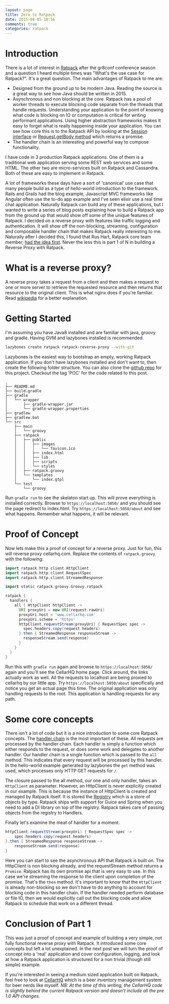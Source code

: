 ```yaml
---
layout: page
title: Zero to Ratpack
date: 2015-08-05 10:56
comments: true
categories: ratpack
---
```

# Introduction

There is a lot of interest in [Ratpack](https://ratpack.io/) after the gr8conf conference season and a question I heard multiple times was "What's the use case for Ratpack?". It's a great question. The main advantages of Ratpack to me are:

* Designed from the ground up to be modern Java. Reading the source is a great way to see how Java should be written in 2015. 
* Asynchronous and non blocking at the core. Ratpack has a pool of worker threads to execute blocking code separate from the threads that handle requests. Understanding your application to the point of knowing what code is blocking on IO or computation is critical for writing performant applications. Using higher abstraction frameworks makes it easy to forget what is really happening inside your application. You can see how core this is to the Ratpack API by looking at the [Session interface](https://ratpack.io/manual/current/api/index.html) or [Request.getBody method](https://ratpack.io/manual/current/api/index.html) which returns a promise.
* The handler chain is an interesting and powerful way to compose functionality.

I have code in 3 production Ratpack applications. One of them is a traditional web application serving some REST web services and some HTML. The other two are micro-services built on Ratpack and Cassandra. Both of these are easy to implement in Ratpack.

A lot of frameworks these days have a sort of 'canonical' use case that many people build as a type of hello-world introduction to the framework. Rails and Grails had the blog example, Javascript MVC frameworks like Angular often use the to-do app example and I've seen elixir use a real time chat application. Naturally Ratpack can build any of these applications, but I wanted to write a series of blog posts explaining how to build a Ratpack app from the ground up that would show off some of the unique features of Ratpack. I decided on a reverse proxy with features like traffic logging and authentication. It will show off the non-blocking, streaming, configuration and composable handler chain that makes Ratpack really interesting to me. Naturally after I decided this, I found that Rus Hart, Ratpack core team member, [had the idea first](https://gist.github.com/rhart/eb1b701f348a155f2dad). Never the less this is part 1 of N in building a Reverse Proxy with Ratpack. 

# What is a reverse proxy?

A reverse proxy takes a request from a client and then makes a request to one or more server to retrieve the requested resource and then returns that resource to the original client. This is what nginx does if you're familiar. Read [wikipedia](https://en.wikipedia.org/wiki/Reverse_proxy) for a better explanation. 

# Getting Started

I'm assuming you have Java8 installed and are familiar with java, groovy and gradle. Having GVM and lazybones installed is recommended. 

```bash
lazybones create ratpack ratpack-reverse-proxy --with-git
```

Lazybones is the easiest way to bootstrap an empty, working Ratpack application. If you don't have lazybones installed and don't want to, then create the following folder structure. You can also clone the [github repo](https://github.com/kyleboon/ratpack-reverse-proxy) for this project. Checkout the tag 'POC' for the code related to this post.

```
.
├── README.md
├── build.gradle
├── gradle
│   └── wrapper
│       ├── gradle-wrapper.jar
│       └── gradle-wrapper.properties
├── gradlew
├── gradlew.bat
└── src
    ├── main
    │   └── groovy
    ├── ratpack
    │   ├── public
    │   │   ├── images
    │   │   │   └── favicon.ico
    │   │   ├── index.html
    │   │   ├── lib
    │   │   ├── scripts
    │   │   └── styles
    │   ├── ratpack.groovy
    │   └── templates
    │       └── index.gtpl
    └── test
        └── groovy
```

Run ```gradle run``` to see the skelaton start up. This will prove everything is installed correctly. Browse to ```https://localhost:5050/``` and you should see the page redirect to index.html. Try ```https://localhost:5050/about``` and see what happens. Remember what happens, it will be relevant.

# Proof of Concept

Now lets make this a proof of concept for a reverse proxy. Just for fun, this will reverse proxy cellarhq.com. Replace the contents of ```ratpack.groovy``` with the following:

```groovy
import ratpack.http.client.HttpClient
import ratpack.http.client.RequestSpec
import ratpack.http.client.StreamedResponse

import static ratpack.groovy.Groovy.ratpack

ratpack {
  handlers {
    all { HttpClient httpClient ->
      URI proxyUri = new URI(request.rawUri)
      proxyUri.host = 'www.cellarhq.com'
      proxyUri.scheme = 'https'
      httpClient.requestStream(proxyUri) { RequestSpec spec ->
        spec.headers.copy(request.headers)
      }.then { StreamedResponse responseStream ->
        responseStream.send(response)
      }
    }
  }
}
```

Run this with ```gradle run``` again and browse to ```https://localhost:5050/``` again and you'll see the CellarHQ home page. Click around, the links actually work as well. All the requests to localhost are being proxied to cellarhq by our little app. Try ```https://localhost:5050/about``` specifically and notice you get an actual page this time. The original application was only handling requests to the root. This application is handling requests for any path. 

# Some core concepts

There isn't a lot of code but it is a nice introduction to some core Ratpack concepts. The [handler chain](https://ratpack.io/manual/current/handlers.html) is the most important of these. All requests are processed by the handler chain. Each handler is simply a function which either responds to the request, or does some work and delegates to another handler. Our handler chain is a single function which is passed to the ```all``` method. This indicates that every request will be processed by this handler.  In the hello-world example generated by lazybones the ```get``` method was used, which processes only HTTP GET requests for `/`. 

The closure passed to the all method, our one and only handler, takes an ```HttpClient``` as parameter. However, an HttpClient is never explicitly created in our example. This is because the instance of HttpClient is created and managed by Ratpack itself. It is stored the [Registry](https://ratpack.io/manual/current/launching.html#registry) which is a store of objects by type. Ratpack ships with support for Guice and Spring when you need to add a DI library on top of the registry. Ratpack takes care of passing objects from the registry to Handlers.

Finally let's examine the meat of handler for a moment. 

```groovy
httpClient.requestStream(proxyUri) { RequestSpec spec ->
    spec.headers.copy(request.headers)
}.then { StreamedResponse responseStream ->
    responseStream.send(response)
}
```

Here you can start to see the asynchronous API that Ratpack is built on. The HttpClient is non blocking already, and the requestStream method returns a ```Promise```. Ratpack has its own promise api that is very easy to use. In this case we're streaming the response to the client upon completion of the promise. That's the ```then``` method.  It's important to know that the ```HttpClient``` is already non-blocking so we don't have to do anything to account for blocking code in this handler chain. If the handler needed perform database or file IO, then we would explicitly call out the blocking code and allow Ratpack to schedule that work on a different thread. 

# Conclusion of Part 1

This was just a proof of concept and example of building a very simple, not fully functional reverse proxy with Ratpack. It introduced some core concepts but left a lot unexplained. In the next post we will turn the proof of concept into a 'real' application and cover configuration, logging, and look at how a Ratpack application is structured for a non trivial (though still simple) example.

If you're interested in seeing a medium sized application built on Ratpack, feel free to look at [CellarHQ](https://github.com/CellarHQ/cellarhq.com) which is a beer inventory management system for beer nerds like myself. *NB: At the time of this writing, the CellarHQ code is slightly behind the current Ratpack version and doesn't include all the pre 1.0 API changes.*


